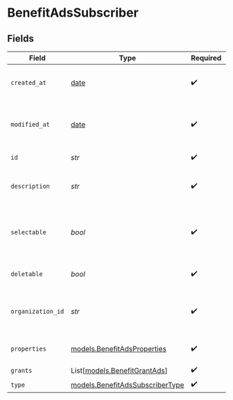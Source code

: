 # BenefitAdsSubscriber


## Fields

| Field                                                                    | Type                                                                     | Required                                                                 | Description                                                              |
| ------------------------------------------------------------------------ | ------------------------------------------------------------------------ | ------------------------------------------------------------------------ | ------------------------------------------------------------------------ |
| `created_at`                                                             | [date](https://docs.python.org/3/library/datetime.html#date-objects)     | :heavy_check_mark:                                                       | Creation timestamp of the object.                                        |
| `modified_at`                                                            | [date](https://docs.python.org/3/library/datetime.html#date-objects)     | :heavy_check_mark:                                                       | Last modification timestamp of the object.                               |
| `id`                                                                     | *str*                                                                    | :heavy_check_mark:                                                       | The ID of the benefit.                                                   |
| `description`                                                            | *str*                                                                    | :heavy_check_mark:                                                       | The description of the benefit.                                          |
| `selectable`                                                             | *bool*                                                                   | :heavy_check_mark:                                                       | Whether the benefit is selectable when creating a product.               |
| `deletable`                                                              | *bool*                                                                   | :heavy_check_mark:                                                       | Whether the benefit is deletable.                                        |
| `organization_id`                                                        | *str*                                                                    | :heavy_check_mark:                                                       | The ID of the organization owning the benefit.                           |
| `properties`                                                             | [models.BenefitAdsProperties](../models/benefitadsproperties.md)         | :heavy_check_mark:                                                       | Properties for a benefit of type `ads`.                                  |
| `grants`                                                                 | List[[models.BenefitGrantAds](../models/benefitgrantads.md)]             | :heavy_check_mark:                                                       | N/A                                                                      |
| `type`                                                                   | [models.BenefitAdsSubscriberType](../models/benefitadssubscribertype.md) | :heavy_check_mark:                                                       | N/A                                                                      |